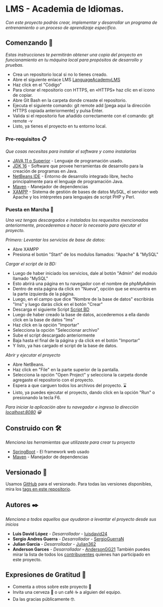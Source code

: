 # LMS - Academia de Idiomas.

_Con este proyecto podrás crear, implementar y desarrollar un programa de entrenamiento o un proceso de aprendizaje específico._

## Comenzando 🚀

_Estas instrucciones te permitirán obtener una copia del proyecto en funcionamiento en tu máquina local para propósitos de desarrollo y pruebas._

* Crea un repositorio local si no lo tienes creado.
* Abre el siguiente enlace LMS [LanguageAcademyLMS](https://github.com/AndersonGG21/LanguageAcademyLMS) 
* Haz click en el "Código"
* Para clonar el repositorio con HTTPS, en «HTTPS» haz clic en el icono de copiar.
* Abre Git Bash en la carpeta donde creaste el repositorio.
* Ejecuta el siguiente comando: git remote add [pega aqui la dirección HTTPS copiada anteriormente] y pulsa Enter.
* Valida si el repositorio fue añadido correctamente con el comando: git remote -v
* Listo, ya tienes el proyecto en tu entorno local.


### Pre-requisitos 📋

_Que cosas necesitas para instalar el software y como instalarlas_

* [JAVA 11 o Superior](https://www.java.com/es/) - Lenguaje de programación usado.
* [JDK 16](https://www.oracle.com/co/java/technologies/downloads/) - Software que provee herramientas de desarrollo para la creación de programas en Java. 
* [NetBeans IDE](https://netbeans.apache.org/download/index.html) - Entorno de desarrollo integrado libre, hecho principalmente para el lenguaje de programación Java. 
* [Maven](https://maven.apache.org/) - Manejador de dependencias
* [XAMPP](https://www.apachefriends.org/es/index.html) - Sistema de gestión de bases de datos MySQL, el servidor web Apache y los intérpretes para lenguajes de script PHP y Perl.


### Puesta en Marcha 🔧

_Una vez tengas descargados e instalados los requesitos mencionados anteriormente, procederemos a hacer lo necesario para ejecutar el proyecto._

_Primero: Levantar los servicios de base de datos:_


* Abre XAMPP
* Presiona el botón "Start" de los modulos llamados: "Apache" & "MySQL"



_Cargar el script de la BD:_


* Luego de haber iniciado los servicios, dale al botón "Admin" del modulo llamado "MySQL"
* Esto abrirá una página en tu navegador con el nombre de phpMyAdmin
* Dentro de esta página da click en "Nueva", opción que se encuentra en la parte izquierda de la página.
* Luego, en el campo que dice "Nombre de la base de datos" escribirás "lms" y luego darás click en el botón "Crear"
* Descarga el siguiente Script [Script BD](https://drive.google.com/file/d/1NIlV02taBTowKH8EELAYB8cj5IQCdZUK/view?usp=share_link)
* Luego de haber creado la base de datos, accederemos a ella dando click en la base de datos "lms"
* Haz click en la opción "Importar"
* Selecciona la opción "Seleccionar archivo"
* Sube el script descargado anteriormente
* Baja hasta el final de la página y da click en el botón "Importar"
* Y listo, ya has cargado el script de la base de datos.



_Abrir y ejecutar el proyecto_


* Abre NetBeans.
* Haz click en "File" en la parte superior de la pantalla.
* Selecciona la opción "Open Project" y selecciona la carpeta donde agregaste el repositorio con el proyecto.
* Espera a que carguen todos los archivos del proyecto. ⌛
* Listo, ya puedes ejecutar el proyecto, dando click en la opción "Run" o presionando la tecla F6.


_Para iniciar la aplicación abre tu navegador e ingresa la dirección [localhost:8080](localhost:8080) 😀_

## Construido con 🛠️

_Menciona las herramientas que utilizaste para crear tu proyecto_

* [SpringBoot](https://spring.io/projects/spring-boot) - El framework web usado
* [Maven](https://maven.apache.org/) - Manejador de dependencias


## Versionado 📌

Usamos [GitHub](https://github.com) para el versionado. Para todas las versiones disponibles, mira los [tags en este repositorio](https://github.com/AndersonGG21/LanguageAcademyLMS).

## Autores ✒️

_Menciona a todos aquellos que ayudaron a levantar el proyecto desde sus inicios_

* **Luis David López** - *Desarrollador* - [luisdavid24](https://github.com/luisdavid24)
* **Sergio Andres Guerra** - *Desarrollador* - [SergioGuerraN](https://github.com/SergioGuerraN)
* **Julian Garcia** - *Desarrollador* - [Julian362](https://github.com/Julian362)
* **Anderson Garces** - *Desarrollador* - [AndersonGG21](https://github.com/AndersonGG21)
También puedes mirar la lista de todos los [contribuyentes](github.com/AndersonGG21/LanguageAcademyLMS/graphs/contributors) quíenes han participado en este proyecto. 


## Expresiones de Gratitud 🎁

* Comenta a otros sobre este proyecto 📢
* Invita una cerveza 🍺 o un café ☕ a alguien del equipo. 
* Da las gracias públicamente 🤓.


